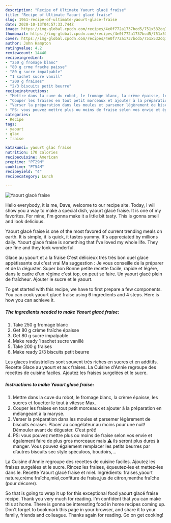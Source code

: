 ```yaml
---
description: "Recipe of Ultimate Yaourt glacé fraise"
title: "Recipe of Ultimate Yaourt glacé fraise"
slug: 1961-recipe-of-ultimate-yaourt-glace-fraise
date: 2020-10-13T04:57:33.744Z
image: https://img-global.cpcdn.com/recipes/4e0f772a1737bcd5/751x532cq70/yaourt-glace-fraise-photo-principale-de-la-recette.jpg
thumbnail: https://img-global.cpcdn.com/recipes/4e0f772a1737bcd5/751x532cq70/yaourt-glace-fraise-photo-principale-de-la-recette.jpg
cover: https://img-global.cpcdn.com/recipes/4e0f772a1737bcd5/751x532cq70/yaourt-glace-fraise-photo-principale-de-la-recette.jpg
author: John Hampton
ratingvalue: 4.2
reviewcount: 14440
recipeingredient:
- "250 g fromage blanc"
- "80 g crme frache paisse"
- "80 g sucre impalpable"
- "1 sachet sucre vanill"
- "200 g fraises"
- "2/3 biscuits petit beurre"
recipeinstructions:
- "Mettre dans la cuve du robot, le fromage blanc, la crème épaisse, les sucres et fouetter le tout à vitesse Max."
- "Couper les fraises en tout petit morceaux et ajouter à la préparation en mélangeant à la maryse."
- "Verser la préparation dans les moules et parsemer légèrement de biscuits écraser. Placer au congélateur au moins pour une nuit! Démouler avant de déguster. C’est prêt!"
- "PS: vous pouvez mettre plus ou moins de fraise selon vos envie et également faire de plus gros morceaux mais ⚠️ ils seront plus dures à manger. Vous pouvez également remplacer les petits beurres par d’autres biscuits sec style spéculoos, boudoirs,..."
categories:
- Recipe
tags:
- yaourt
- glac
- fraise

katakunci: yaourt glac fraise 
nutrition: 170 calories
recipecuisine: American
preptime: "PT29M"
cooktime: "PT54M"
recipeyield: "4"
recipecategory: Lunch

---
```



![Yaourt glacé fraise](https://img-global.cpcdn.com/recipes/4e0f772a1737bcd5/751x532cq70/yaourt-glace-fraise-photo-principale-de-la-recette.jpg)

Hello everybody, it is me, Dave, welcome to our recipe site. Today, I will show you a way to make a special dish, yaourt glacé fraise. It is one of my favorites. For mine, I'm gonna make it a little bit tasty. This is gonna smell and look delicious.

Yaourt glacé fraise is one of the most favored of current trending meals on earth. It is simple, it is quick, it tastes yummy. It's appreciated by millions daily. Yaourt glacé fraise is something that I've loved my whole life. They are fine and they look wonderful.

Glace au yaourt et a la fraise C&#39;est délicieux très très bon quel glace appétissante oui c&#39;est vrai Ma suggestion : Je vous conseille de la préparer et de la déguster. Super bon Bonne petite recette facile, rapide et légère, dans le cadre d&#39;un régime c&#39;est top, on peut se faire. Un yaourt glacé plein de fraîcheur. Ajouter le sucre et le yaourt.


To get started with this recipe, we have to first prepare a few components. You can cook yaourt glacé fraise using 6 ingredients and 4 steps. Here is how you can achieve it.

<!--inarticleads1-->

##### The ingredients needed to make Yaourt glacé fraise:

1. Take 250 g fromage blanc
1. Get 80 g crème fraîche épaisse
1. Get 80 g sucre impalpable
1. Make ready 1 sachet sucre vanillé
1. Take 200 g fraises
1. Make ready 2/3 biscuits petit beurre


Les glaces industrielles sont souvent très riches en sucres et en additifs. Recette Glace au yaourt et aux fraises. La Cuisine d&#39;Annie regroupe des recettes de cuisine faciles. Ajoutez les fraises surgelées et le sucre. 

<!--inarticleads2-->

##### Instructions to make Yaourt glacé fraise:

1. Mettre dans la cuve du robot, le fromage blanc, la crème épaisse, les sucres et fouetter le tout à vitesse Max.
1. Couper les fraises en tout petit morceaux et ajouter à la préparation en mélangeant à la maryse.
1. Verser la préparation dans les moules et parsemer légèrement de biscuits écraser. Placer au congélateur au moins pour une nuit! Démouler avant de déguster. C’est prêt!
1. PS: vous pouvez mettre plus ou moins de fraise selon vos envie et également faire de plus gros morceaux mais ⚠️ ils seront plus dures à manger. Vous pouvez également remplacer les petits beurres par d’autres biscuits sec style spéculoos, boudoirs,...


La Cuisine d&#39;Annie regroupe des recettes de cuisine faciles. Ajoutez les fraises surgelées et le sucre. Rincez les fraises, équeutez-les et mettez-les dans le. Recette Yaourt glacé fraise et miel. Ingrédients: fraises,yaourt nature,crème fraîche,miel,confiture de fraise,jus de citron,menthe fraîche (pour décorer). 

So that is going to wrap it up for this exceptional food yaourt glacé fraise recipe. Thank you very much for reading. I'm confident that you can make this at home. There is gonna be interesting food in home recipes coming up. Don't forget to bookmark this page in your browser, and share it to your family, friends and colleague. Thanks again for reading. Go on get cooking!
